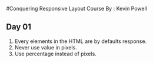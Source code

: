 #Conquering Responsive Layout Course By : Kevin Powell


## Day 01

1. Every elements in the HTML are by defaults response.
2. Never use value in pixels.
3. Use percentage instead of pixels.